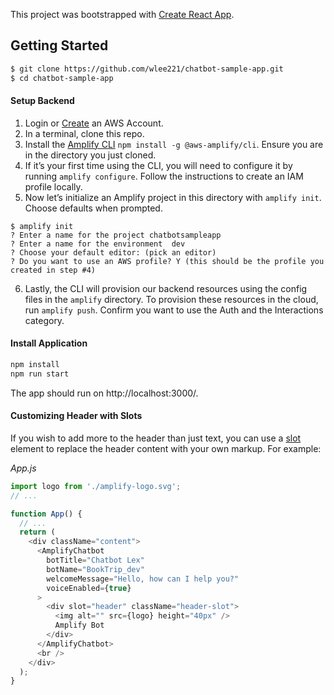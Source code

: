This project was bootstrapped with [Create React App](https://github.com/facebook/create-react-app).

## Getting Started

```bash
$ git clone https://github.com/wlee221/chatbot-sample-app.git
$ cd chatbot-sample-app
```

#### Setup Backend

1. Login or [Create](https://portal.aws.amazon.com/billing/signup?type=enterprise#/start) an AWS Account.
2. In a terminal, clone this repo.
3. Install the [Amplify CLI](https://github.com/aws-amplify/amplify-cli) `npm install -g @aws-amplify/cli`. Ensure you are in the directory you just cloned.
4. If it’s your first time using the CLI, you will need to configure it by running `amplify configure`. Follow the instructions to create an IAM profile locally.
5. Now let’s initialize an Amplify project in this directory with `amplify init`. Choose defaults when prompted. 

```
$ amplify init
? Enter a name for the project chatbotsampleapp
? Enter a name for the environment  dev
? Choose your default editor: (pick an editor)
? Do you want to use an AWS profile? Y (this should be the profile you created in step #4)
```

6. Lastly, the CLI will provision our backend resources using the config files in the `amplify` directory. To provision these resources in the cloud, run `amplify push`. Confirm you want to use the Auth and the Interactions category.

#### Install Application

```bash
npm install
npm run start
```
The app should run on http://localhost:3000/.

#### Customizing Header with Slots

If you wish to add more to the header than just text, you can use a [slot](https://developer.mozilla.org/en-US/docs/Web/HTML/Element/slot) element to replace the header content with your own markup. For example:

_App.js_

```javascript
import logo from './amplify-logo.svg';
// ...

function App() {
  // ...
  return (
    <div className="content">
      <AmplifyChatbot
        botTitle="Chatbot Lex"
        botName="BookTrip_dev"
        welcomeMessage="Hello, how can I help you?"
        voiceEnabled={true}
      >
        <div slot="header" className="header-slot">
          <img alt="" src={logo} height="40px" />
          Amplify Bot
        </div>
      </AmplifyChatbot>
      <br />
    </div>
  );
}
```
